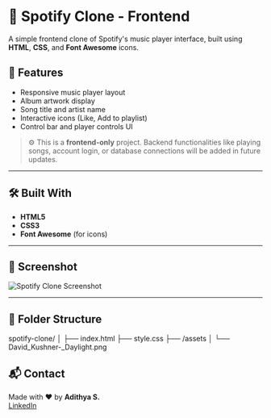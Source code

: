 # 🎵 Spotify Clone - Frontend

A simple frontend clone of Spotify's music player interface, built using **HTML**, **CSS**, and **Font Awesome** icons.

## 🚀 Features

- Responsive music player layout
- Album artwork display
- Song title and artist name
- Interactive icons (Like, Add to playlist)
- Control bar and player controls UI

> ⚙️ This is a **frontend-only** project. Backend functionalities like playing songs, account login, or database connections will be added in future updates.

---

## 🛠️ Built With

- **HTML5**  
- **CSS3**
- **Font Awesome** (for icons)

---

## 📸 Screenshot

![Spotify Clone Screenshot](./screenshot.png)

---

## 📂 Folder Structure

spotify-clone/ │ ├── index.html ├── style.css ├── /assets │ └── David_Kushner-_Daylight.png

## 📬 Contact

Made with ❤️ by **Adithya S.**  
[LinkedIn](www.linkedin.com/in/adithya-s-027342237)
